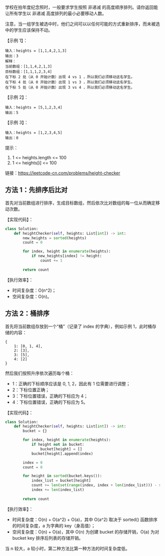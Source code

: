 学校在拍年度纪念照时，一般要求学生按照 非递减 的高度顺序排列。请你返回能让所有学生以 非递减 高度排列的最小必要移动人数。

注意，当一组学生被选中时，他们之间可以以任何可能的方式重新排序，而未被选中的学生应该保持不动。


【示例 1】：
```
输入：heights = [1,1,4,2,1,3]
输出：3 
解释：
当前数组：[1,1,4,2,1,3]
目标数组：[1,1,1,2,3,4]
在下标 2 处（从 0 开始计数）出现 4 vs 1 ，所以我们必须移动这名学生。
在下标 4 处（从 0 开始计数）出现 1 vs 3 ，所以我们必须移动这名学生。
在下标 5 处（从 0 开始计数）出现 3 vs 4 ，所以我们必须移动这名学生。
```

【示例 2】：
```
输入：heights = [5,1,2,3,4]
输出：5
```

【示例 3】：
```
输入：heights = [1,2,3,4,5]
输出：0
```

提示：
1. 1 <= heights.length <= 100
2. 1 <= heights[i] <= 100

链接：https://leetcode-cn.com/problems/height-checker

## 方法 1：先排序后比对
首先对当前数组进行排序，生成目标数组，然后依次比对数组的每一位从而确定移动次数。

【实现代码】：
```python
class Solution:
    def heightChecker(self, heights: List[int]) -> int:
        new_heights = sorted(heights)
        count = 0

        for index, height in enumerate(heights):
            if new_heights[index] != height:
                count += 1
        
        return count

```

【执行效率】：
- 时间复杂度：O(n^2)；
- 空间复杂度：O(n)。

## 方法 2：桶排序
首先将当前数组存放到一个“桶”（记录了 index 的字典），例如示例 1，此时桶存储的内容：
```
{
    1: [0, 1, 4],
    2: [3],
    3: [5],
    4: [2]
}
```

然后我们按照升序依次遍历每个桶：
- 1：正确的下标顺序应该是 0, 1, 2，因此有 1 位需要进行调整；
- 2：下标位置正确；
- 3：下标位置错误，正确的下标应为 4；
- 4：下标位置错误，正确的下标应为 5。

【实现代码】：
```python
class Solution:
    def heightChecker(self, heights: List[int]) -> int:
        bucket = {}

        for index, height in enumerate(heights):
            if height not in bucket:
                bucket[height] = []
            bucket[height].append(index)

        index = 0
        count = 0

        for height in sorted(bucket.keys()):
            index_list = bucket[height]
            count += len(set(range(index, index + len(index_list))) - set(index_list))
            index += len(index_list)
        
        return count

```

【执行效率】：
- 时间复杂度：O(n) + O(a^2) + O(a)，其中 O(a^2) 取决于 sorted() 函数排序的时间复杂度，a 为字典的 key（身高值）；
- 空间复杂度：O(n) + O(a)，其中 O(n) 为创建 bucket 的存储开销，O(a) 为对 bucket key 排序后列表的存储开销。

当 n 较大，a 较小时，第二种方法比第一种方法的时间复杂度低。